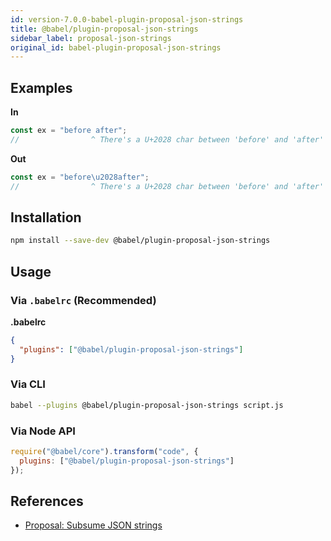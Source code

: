 ```yaml
---
id: version-7.0.0-babel-plugin-proposal-json-strings
title: @babel/plugin-proposal-json-strings
sidebar_label: proposal-json-strings
original_id: babel-plugin-proposal-json-strings
---
```


## Examples

**In**

```js
const ex = "before after";
//                ^ There's a U+2028 char between 'before' and 'after'
```

**Out**

```js
const ex = "before\u2028after";
//                ^ There's a U+2028 char between 'before' and 'after'
```

## Installation

```sh
npm install --save-dev @babel/plugin-proposal-json-strings
```

## Usage

### Via `.babelrc` (Recommended)

**.babelrc**

```json
{
  "plugins": ["@babel/plugin-proposal-json-strings"]
}
```

### Via CLI

```sh
babel --plugins @babel/plugin-proposal-json-strings script.js
```

### Via Node API

```javascript
require("@babel/core").transform("code", {
  plugins: ["@babel/plugin-proposal-json-strings"]
});
```

## References
- [Proposal: Subsume JSON strings](https://github.com/babel/proposals/issues/43)

